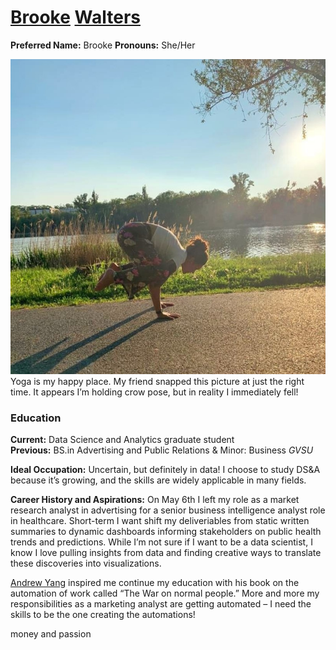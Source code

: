 # [Brooke](https://www.youtube.com/watch?v=JuN1LpFw5OI&ab_channel=NamesOrg) [Walters](https://www.youtube.com/watch?v=SUUbBa8u8EM&ab_channel=PronounceNames)


**Preferred Name:** Brooke
**Pronouns:** She/Her

![Crow Pose](https://github.com/BrookemWalters/preparation01/blob/main/Crow%20Pose.jpg?raw=true) \
Yoga is my happy place. My friend snapped this picture at just the right time. It appears I’m holding crow pose,  but in reality I immediately fell! 

### Education
**Current:** Data Science and Analytics graduate student \
**Previous:** BS.in Advertising and Public Relations & Minor: Business *GVSU*

**Ideal Occupation:** Uncertain, but definitely in data! I choose to study DS&A because it’s growing, and the skills are widely applicable in many fields.

**Career History and Aspirations:**
On May 6th I left my role as a market research analyst in advertising for a senior business intelligence analyst role in healthcare. 
Short-term I want shift my deliveriables from static written summaries to dynamic dashboards informing stakeholders on public health trends and predictions. 
While I’m not sure if I want to be a data scientist, I know I love pulling insights from data and finding creative ways to translate these discoveries into visualizations.  


[Andrew Yang](https://en.wikipedia.org/wiki/Andrew_Yang) inspired me continue my education with his book on the automation of work called “The War on normal people.”  More and more my responsibilities as a marketing analyst are getting automated – I need the skills to be the one creating the automations!

money and passion
